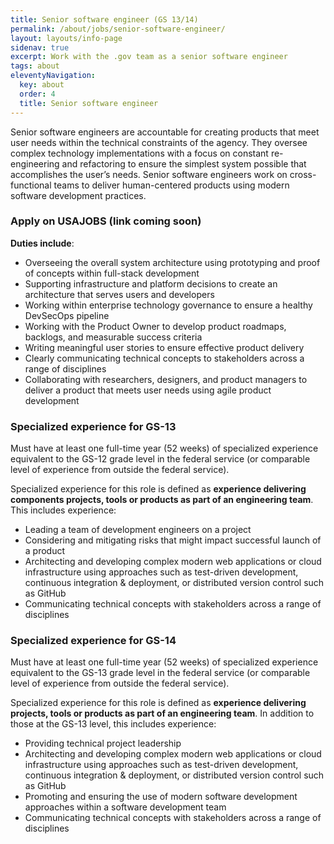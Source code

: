 ```yaml
---
title: Senior software engineer (GS 13/14)
permalink: /about/jobs/senior-software-engineer/
layout: layouts/info-page
sidenav: true
excerpt: Work with the .gov team as a senior software engineer
tags: about
eleventyNavigation:
  key: about
  order: 4
  title: Senior software engineer
---
```


Senior software engineers are accountable for creating products that meet user needs within the technical constraints of the agency. They oversee complex technology implementations with a focus on constant re-engineering and refactoring to ensure the simplest system possible that accomplishes the user’s needs. Senior software engineers work on cross-functional teams to deliver human-centered products using modern software development practices.

### Apply on USAJOBS (link coming soon)

**Duties include**:
- Overseeing the overall system architecture using prototyping and proof of concepts within full-stack development
- Supporting infrastructure and platform decisions to create an architecture that serves users and developers
- Working within enterprise technology governance to ensure a healthy DevSecOps pipeline
- Working with the Product Owner to develop product roadmaps, backlogs, and measurable success criteria
- Writing meaningful user stories to ensure effective product delivery
- Clearly communicating technical concepts to stakeholders across a range of disciplines
- Collaborating with researchers, designers, and product managers to deliver a product that meets user needs using agile product development

### Specialized experience for GS-13

Must have at least one full-time year (52 weeks) of specialized experience equivalent to the GS-12 grade level in the federal service (or comparable level of experience from outside the federal service). 

Specialized experience for this role is defined as **experience delivering components projects, tools or products as part of an engineering team**. This includes experience: 
- Leading a team of development engineers on a project
- Considering and mitigating risks that might impact successful launch of a product
- Architecting and developing complex modern web applications or cloud infrastructure using approaches such as test-driven development, continuous integration & deployment, or distributed version control such as GitHub
- Communicating technical concepts with stakeholders across a range of disciplines

### Specialized experience for GS-14

Must have at least one full-time year (52 weeks) of specialized experience equivalent to the GS-13 grade level in the federal service (or comparable level of experience from outside the federal service).

Specialized experience for this role is defined as **experience delivering projects, tools or products as part of an engineering team**. In addition to those at the GS-13 level, this includes experience:

- Providing technical project leadership
- Architecting and developing complex modern web applications or cloud infrastructure using approaches such as test-driven development, continuous integration & deployment, or distributed version control such as GitHub
- Promoting and ensuring the use of modern software development approaches within a software development team
- Communicating technical concepts with stakeholders across a range of disciplines


